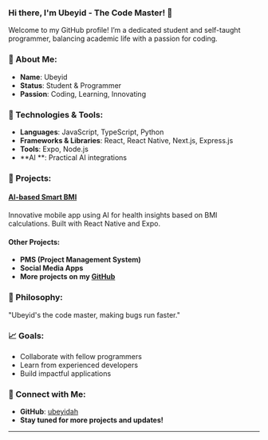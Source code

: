 ### Hi there, I'm Ubeyid - The Code Master! 👋

Welcome to my GitHub profile! I’m a dedicated student and self-taught programmer, balancing academic life with a passion for coding.

### 🌟 About Me:
- **Name**: Ubeyid
- **Status**: Student & Programmer
- **Passion**: Coding, Learning, Innovating

### 🔧 Technologies & Tools:
- **Languages**: JavaScript, TypeScript, Python
- **Frameworks & Libraries**: React, React Native, Next.js, Express.js
- **Tools**: Expo, Node.js
- **AI **: Practical AI integrations

### 🚀 Projects:
#### [AI-based Smart BMI](https://github.com/ubeyidah/ai-based-smart-bmi)
Innovative mobile app using AI for health insights based on BMI calculations. Built with React Native and Expo.

#### Other Projects:
- **PMS (Project Management System)**
- **Social Media Apps**
- **More projects on my [GitHub](https://github.com/ubeyidah)**

### 🧠 Philosophy:
"Ubeyid's the code master, making bugs run faster."

### 📈 Goals:
- Collaborate with fellow programmers
- Learn from experienced developers
- Build impactful applications

### 🔗 Connect with Me:
- **GitHub**: [ubeyidah](https://github.com/ubeyidah)
- **Stay tuned for more projects and updates!**

---

